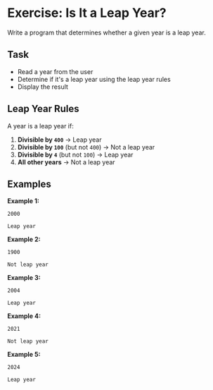 # Exercise: Is It a Leap Year?

Write a program that determines whether a given year is a leap year.

## Task
- Read a year from the user
- Determine if it's a leap year using the leap year rules
- Display the result

## Leap Year Rules
A year is a leap year if:
1. **Divisible by `400`** → Leap year
2. **Divisible by `100`** (but not `400`) → Not a leap year
3. **Divisible by `4`** (but not `100`) → Leap year
4. **All other years** → Not a leap year

## Examples
**Example 1:**
```
2000
```
```
Leap year
```

**Example 2:**
```
1900
```
```
Not leap year
```

**Example 3:**
```
2004
```
```
Leap year
```

**Example 4:**
```
2021
```
```
Not leap year
```

**Example 5:**
```
2024
```
```
Leap year
```

